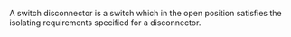 A switch disconnector is a switch which in the open position satisfies the isolating requirements specified for a disconnector.